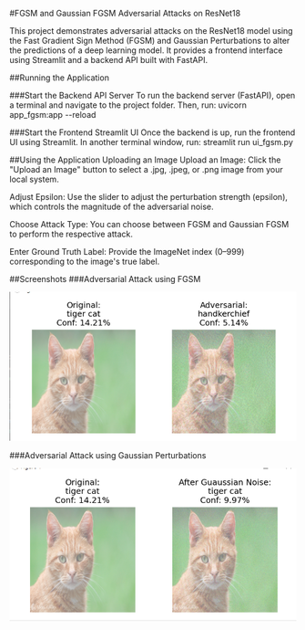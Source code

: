 #FGSM and Gaussian FGSM Adversarial Attacks on ResNet18

This project demonstrates adversarial attacks on the ResNet18 model using the Fast Gradient Sign Method (FGSM) and Gaussian Perturbations to alter the predictions of a deep learning model. It provides a frontend interface using Streamlit and a backend API built with FastAPI.

##Running the Application

 ###Start the Backend API Server
To run the backend server (FastAPI), open a terminal and navigate to the project folder. Then, run:
uvicorn app_fgsm:app --reload


 ###Start the Frontend Streamlit UI
Once the backend is up, run the frontend UI using Streamlit. In another terminal window, run:
streamlit run ui_fgsm.py

##Using the Application
Uploading an Image
Upload an Image: Click the "Upload an Image" button to select a .jpg, .jpeg, or .png image from your local system.

Adjust Epsilon: Use the slider to adjust the perturbation strength (epsilon), which controls the magnitude of the adversarial noise.

Choose Attack Type: You can choose between FGSM and Gaussian FGSM to perform the respective attack.

Enter Ground Truth Label: Provide the ImageNet index (0–999) corresponding to the image's true label.

##Screenshots
###Adversarial Attack using FGSM

![alt text](<./screenshots/Screenshot (602).png>)

###Adversarial Attack using Gaussian Perturbations

![alt text](<./screenshots/Screenshot (604).png>)